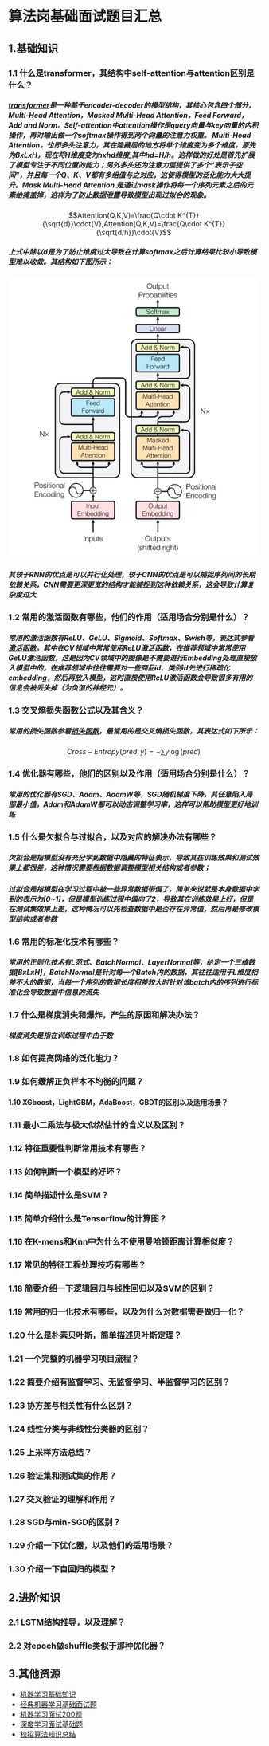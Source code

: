 # 算法岗基础面试题目汇总

## 1.基础知识

### 1.1 什么是transformer，其结构中self-attention与attention区别是什么？

##### [transformer](https://www.bilibili.com/video/BV1J441137V6/?from=search&seid=3530913447603589730)是一种基于encoder-decoder的模型结构，其核心包含四个部分，Multi-Head Attention，Masked Multi-Head Attention，Feed Forward，Add and Norm。Self-attention中attention操作是query向量与key向量的内积操作，再对输出做一个softmax操作得到两个向量的注意力权重。 Multi-Head Attention，也即多头注意力，其在隐藏层的地方将单个维度变为多个维度，原先为BxLxH，现在将H维度变为hxhd维度,其中hd=H/h。这样做的好处是首先扩展了模型专注于不同位置的能力；另外多头还为注意力层提供了多个“表示子空间”，并且每一个Q、K、V都有多组值与之对应，这使得模型的泛化能力大大提升。Mask Multi-Head Attention 是通过mask操作将每一个序列元素之后的元素给掩盖掉，这样为了防止数据泄露导致模型出现过拟合的现象。

$$Attention(Q,K,V)=\frac{Q\cdot K^{T}}{\sqrt{d}}\cdot{V},Attention(Q,K,V)=\frac{Q\cdot K^{T}}{\sqrt{d/h}}\cdot{V}$$

##### 上式中除以d是为了防止维度过大导致在计算softmax之后计算结果比较小导致模型难以收敛。其结构如下图所示：

##### ![avert](./pic/trm.png)

##### 其较于RNN的优点是可以并行化处理，较于CNN的优点是可以捕捉序列间的长期依赖关系，CNN需要更深更宽的结构才能捕捉到这种依赖关系，这会导致计算复杂度过大

### 1.2 常用的激活函数有哪些，他们的作用（适用场合分别是什么）？
##### 常用的激活函数有ReLU、GeLU、Sigmoid、Softmax、Swish等，表达式参看[激活函数](https://github.com/QinHsiu/Trick/tree/main/activate_function)。其中在CV领域中常常使用ReLU激活函数，在推荐领域中常常使用GeLU激活函数，这是因为CV领域中的图像是不需要进行Embedding处理直接放入模型中的，在推荐领域中往往需要对一些商品id、类别id先进行稀疏化embedding，然后再放入模型，这时直接使用ReLU激活函数会导致很多有用的信息会被丢失掉（为负值的神经元）。

### 1.3 交叉熵损失函数公式以及其含义？
##### 常用的损失函数参看[损失函数](https://github.com/QinHsiu/Trick/tree/main/loss_calculate)，最常用的是交叉熵损失函数，其表达式如下所示：
$$Cross-Entropy(pred,y)=-\sum{y\log(pred)}$$

### 1.4 优化器有哪些，他们的区别以及作用（适用场合分别是什么）？
##### 常用的优化器有SGD、Adam、AdamW等，SGD随机梯度下降，其任意陷入局部最小值，Adam和AdamW都可以动态调整学习率，这样可以帮助模型更好地训练

### 1.5 什么是欠拟合与过拟合，以及对应的解决办法有哪些？
##### 欠拟合是指模型没有充分学到数据中隐藏的特征表示，导致其在训练效果和测试效果上都很差，这种情况需要根据数据调整模型相关结构或者参数；
##### 过拟合是指模型在学习过程中被一些异常数据带偏了，简单来说就是本身数据中学到的表示为[0~1]，但是模型训练过程中偏向了2，导致其在训练效果上好，但是在测试集效果上差，这种情况可以先检查数据中是否存在异常值，然后再是修改模型结构或者参数

### 1.6 常用的标准化技术有哪些？
##### 常用的正则化技术有L范式、BatchNormal、LayerNormal等，给定一个三维数据[BxLxH]，BatchNormal是针对每一个Batch内的数据，其往往适用于L维度相差不大的数据，当每一个序列的数据长度相差较大时针对该batch内的序列进行标准化会导致数据中信息的流失

### 1.7 什么是梯度消失和爆炸，产生的原因和解决办法？
##### 梯度消失是指在训练过程中由于数

### 1.8 如何提高网络的泛化能力？

### 1.9 如何缓解正负样本不均衡的问题？

#### 1.10 XGboost，LightGBM，AdaBoost，GBDT的区别以及适用场景？

### 1.11 最小二乘法与极大似然估计的含义以及区别？

### 1.12 特征重要性判断常用技术有哪些？

### 1.13 如何判断一个模型的好坏？

### 1.14 简单描述什么是SVM？

### 1.15 简单介绍什么是Tensorflow的计算图？

### 1.16 在K-mens和Knn中为什么不使用曼哈顿距离计算相似度？

### 1.17 常见的特征工程处理技巧有哪些？

### 1.18 简要介绍一下逻辑回归与线性回归以及SVM的区别？

### 1.19 常用的归一化技术有哪些，以及为什么对数据需要做归一化？

### 1.20 什么是朴素贝叶斯，简单描述贝叶斯定理？

### 1.21 一个完整的机器学习项目流程？

### 1.22 简要介绍有监督学习、无监督学习、半监督学习的区别？

### 1.23 协方差与相关性有什么区别？

### 1.24 线性分类与非线性分类器的区别？

### 1.25 上采样方法总结？

### 1.26 验证集和测试集的作用？

### 1.27 交叉验证的理解和作用？

### 1.28 SGD与min-SGD的区别？

### 1.29 介绍一下优化器，以及他们的适用场景？

### 1.30 介绍一下自回归的模型？



## 2.进阶知识

### 2.1 LSTM结构推导，以及理解？

### 2.2 对epoch做shuffle类似于那种优化器？

## 3.其他资源

- [机器学习基础知识](https://github.com/chehongshu/machine-learning-interview-chinese)
- [经典机器学习基础面试题](https://mp.weixin.qq.com/s/ikk_5duD7UkLrNxVjnSHoQ)
- [机器学习面试200题](https://mp.weixin.qq.com/s/gfKAvmRKIDMrVNiIYhBN2A)
- [深度学习面试基础题](https://mp.weixin.qq.com/s/ceMHsPgtt1FI4nbIDiSWuw)
- [校招算法知识总结](https://mp.weixin.qq.com/s/lNvu_0PIKyXhKTN_R1lh3g)

